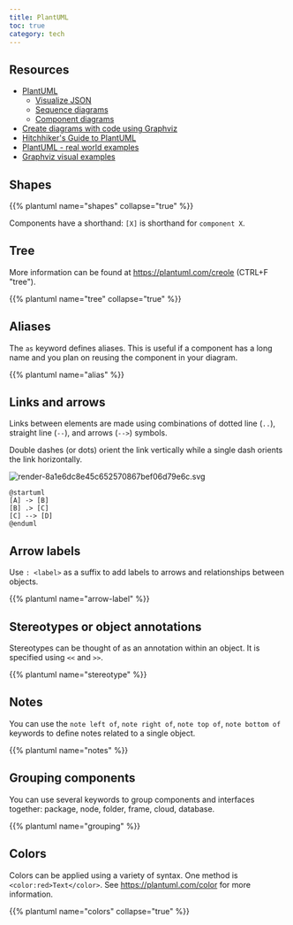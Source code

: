 ```yaml
---
title: PlantUML
toc: true
category: tech
---
```


## Resources

- [PlantUML](https://plantuml.com/)
    - [Visualize JSON](https://plantuml.com/json)
    - [Sequence diagrams](https://plantuml.com/sequence-diagram)
    - [Component diagrams](https://plantuml.com/component-diagram)
- [Create diagrams with code using Graphviz](https://ncona.com/2020/06/create-diagrams-with-code-using-graphviz/)
- [Hitchhiker's Guide to PlantUML](https://crashedmind.github.io/PlantUMLHitchhikersGuide/)
- [PlantUML - real world examples](https://real-world-plantuml.com/)
- [Graphviz visual examples](https://renenyffenegger.ch/notes/tools/Graphviz/examples/index)

## Shapes

{{% plantuml name="shapes" collapse="true" %}}

Components have a shorthand: `[X]` is shorthand for `component X`.

## Tree

More information can be found at https://plantuml.com/creole (CTRL+F "tree").

{{% plantuml name="tree" collapse="true" %}}


## Aliases

The `as` keyword defines aliases. This is useful if a component has a
long name and you plan on reusing the component in your diagram.

{{% plantuml name="alias" %}}

## Links and arrows

Links between elements are made using combinations of dotted line (`..`),
straight line (`--`), and arrows (`-->`) symbols. 

Double dashes (or dots) orient the link vertically while a single dash orients the link horizontally.

![render-8a1e6dc8e45c652570867bef06d79e6c.svg](/resource/diagrams/render-8a1e6dc8e45c652570867bef06d79e6c.svg)

```plantuml render
@startuml
[A] -> [B]
[B] .> [C]
[C] --> [D]
@enduml
```

## Arrow labels

Use `: <label>` as a suffix to add labels to arrows and relationships between objects.

{{% plantuml name="arrow-label" %}}

## Stereotypes or object annotations

Stereotypes can be thought of as an annotation within an object. It is
specified using `<<` and `>>`.

{{% plantuml name="stereotype" %}}

## Notes

You can use the `note left of`, `note right of`, `note top of`, `note bottom
of` keywords to define notes related to a single object.

{{% plantuml name="notes" %}}

## Grouping components

You can use several keywords to group components and interfaces together: package, node, folder, frame, cloud, database.

{{% plantuml name="grouping" %}}

## Colors

Colors can be applied using a variety of syntax. One method is
`<color:red>Text</color>`. See https://plantuml.com/color for more information.

{{% plantuml name="colors" collapse="true" %}}
